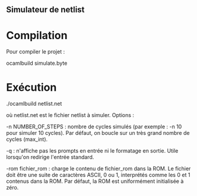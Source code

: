 ## Simulateur de netlist

# Compilation

Pour compiler le projet :

  ocamlbuild simulate.byte

# Exécution

  ./ocamlbuild netlist.net

où netlist.net est le fichier netlist à simuler. Options :

  -n NUMBER_OF_STEPS : nombre de cycles simulés (par exemple : -n 10 pour simuler 10 cycles). Par défaut, on boucle sur un très grand nombre de cycles (max_int).
  
  -q : n'affiche pas les prompts en entrée ni le formatage en sortie. Utile lorsqu'on redirige l'entrée standard.

  -rom fichier_rom : charge le contenu de fichier_rom dans la ROM. Le fichier doit être une suite de caractères ASCII, 0 ou 1, interprétés comme les 0 et 1 contenus dans la ROM. Par défaut, la ROM est uniformément initialisée à zéro.
